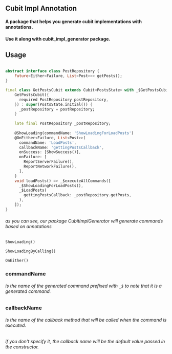 ## Cubit Impl Annotation
#### A package that helps you generate cubit implementations with annotations.
#### Use it along with cubit_impl_generator package.

## Usage
```dart

abstract interface class PostRepository {
    Future<Either<Failure, List<Post>>> getPosts();
}

final class GetPostsCubit extends Cubit<PostsState> with _$GetPostsCubitMixin {
    GetPostsCubit({
      required PostRepository postRepository,
    }) : super(PostsState.initial()) {
      _postRepository = postRepository;
    }
    
    late final PostRepository _postRepository;
    
    @ShowLoading(commandName: 'ShowLoadingForLoadPosts')
    @OnEither<Failure, List<Post>>(
      commandName: 'LoadPosts',
      callbackName: 'gettingPostsCallback',
      onSuccess: [ShowSuccess()],
      onFailure: [
        ReportServerFailure(),
        ReportNetworkFailure(),
      ],
    )
    void loadPosts() => _$executeAllCommands([
      _$ShowLoadingForLoadPosts(),
      _$LoadPosts(
        gettingPostsCallback: _postRepository.getPosts,
      ),
    ]);
}
```

###### as you can see, our package CubitImplGenerator will generate commands based on annotations
```dart
ShowLoading()
```
```dart
ShowLoadingByCalling()
```
```dart
OnEither()
```

### commandName
###### is the name of the generated command prefixed with ```_$``` to note that it is a generated command.

### callbackName
###### is the name of the callback method that will be called when the command is executed.
###### if you don't specify it, the callback name will be the default value passed in the constructor.